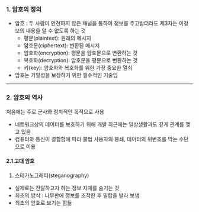 ### 1. 암호의 정의

- 암호 : 두 사람이 안전하지 않은 채널을 통하여 정보를 주고받더라도 제3자는 이정보의 내용을 알 수 없도록 하는 것
  - 평문(plaintext): 원래의 메시지
  - 암호문(ciphertext): 변환된 메시지
  - 암호화(encryption): 평문을 암호문으로 변환하는 것
  - 복호화(decryption): 암호문을 평문으로 변환하는 것
  - 키(key): 암호화와 복호화를 위한 가장 중요한 열쇠
- 암호는 기밀성을 보장하기 위한 필수적인 기술임

---

### 2. 암호의 역사

처음에는 주로 군사와 정치적인 목적으로 사용

- 네트워크상의 데이터를 보호하기 위해 개발
  최근에는 일상생활과도 깊게 관계를 맺고 있음
- 컴퓨터와 통신이 결합함에 따라 불법 사용자의 봉쇄, 데이터의 위변조를 막는 수단으로 이용

#### 2.1 고대 암호

1. 스테가노그래피(steganography)

- 실제로는 전달하고자 하는 정보 자체를 숨기는 것
- 최초의 방식 : 나무판에 정보를 조작한 후 밀랍을 발라 보냄
- 최초의 암호로 보기는 힘듦
